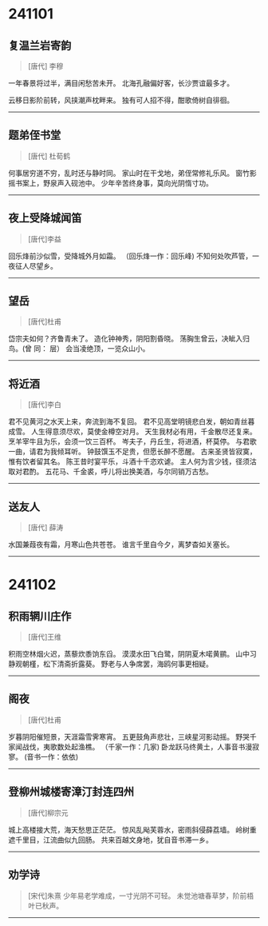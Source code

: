 # 241101

## 复温兰岩寄韵

> [唐代] 李穆 

一年春景将过半，满目闲愁苦未开。
北海孔融偏好客，长沙贾谊最多才。

云移日影阶前转，风挟潮声枕畔来。
独有可人招不得，酣歌倚树自徘徊。

*******

## 题弟侄书堂 

>[唐代] 杜荀鹤 

何事居穷道不穷，乱时还与静时同。 
家山时在干戈地，弟侄常修礼乐风。 
窗竹影摇书案上，野泉声入砚池中。 
少年辛苦终身事，莫向光阴惰寸功。

***

## 夜上受降城闻笛

>[唐代]李益 

回乐烽前沙似雪，受降城外月如霜。 
（回乐烽一作：回乐峰) 
不知何处吹芦管，一夜征人尽望乡。

***

## 望岳

>[唐代]杜甫 

岱宗夫如何？齐鲁青未了。 
造化钟神秀，阴阳割昏晓。 
荡胸生曾云，决眦入归鸟。(曾 同： 层） 
会当凌绝顶，一览众山小。

***

## 将近酒

>[唐代]李白

君不见黄河之水天上来，奔流到海不复回。 
君不见高堂明镜悲白发，朝如青丝暮成雪。
人生得意须尽欢，莫使金樽空对月。 
天生我材必有用，千金散尽还复来。 
烹羊宰牛且为乐，会须一饮三百杯。 
岑夫子，丹丘生，将进酒，杯莫停。 
与君歌一曲，请君为我倾耳听。 
钟鼓馔玉不足贵，但愿长醉不愿醒。 
古来圣贤皆寂寞，惟有饮者留其名。 
陈王昔时宴平乐，斗酒十千恣欢谑。 
主人何为言少钱，径须沽取对君酌。 
五花马、千金裘，呼儿将出换美酒，与尔同销万古愁。

***

## 送友人 

>[唐代] 薛涛 

水国兼葭夜有霜，月寒山色共苍苍。 
谁言千里自今夕，离梦杳如关塞长。

***

# 241102

## 积雨辋川庄作 

>[唐代]王维 

积雨空林烟火迟，蒸藜炊黍饷东舀。 
漠漠水田飞白鹭，阴阴夏木喏黄鹂。 
山中习静观朝槿，松下清斋折露葵。 
野老与人争席罢，海鸥何事更相疑。

***

## 阁夜 

>[唐代]杜甫 

岁暮阴阳催短景，天涯霜雪霁寒宵。 
五更鼓角声悲壮，三峡星河影动摇。 
野哭千家闻战伐，夷歌数处起渔樵。 
（千家一作：几家) 
卧龙跃马终黄土，人事音书漫寂寥。
 (音书一作：依依)

***

## 登柳州城楼寄漳汀封连四州 

>[唐代]柳宗元 

城上高楼接大荒，海天愁思正茫茫。 
惊风乱飐芙蓉水，密雨斜侵薛荔墙。 
岭树重遮千里目，江流曲似九回肠。 
共来百越文身地，犹自音书滞一乡。

***

## 劝学诗 

>[宋代]朱熹 
少年易老学难成，一寸光阴不可轻。 
未觉池塘春草梦，阶前梧叶已秋声。

***